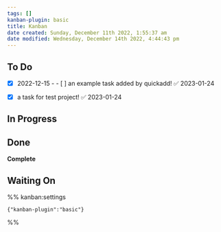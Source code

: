 ```yaml
---
tags: []
kanban-plugin: basic
title: Kanban
date created: Sunday, December 11th 2022, 1:55:37 am
date modified: Wednesday, December 14th 2022, 4:44:43 pm
---
```


## To Do
- [x] 2022-12-15 - - [ ] an example task added by quickadd! ✅ 2023-01-24

- [x] a task for test project! ✅ 2023-01-24


## In Progress



## Done

**Complete**


## Waiting On





%% kanban:settings
```
{"kanban-plugin":"basic"}
```
%%